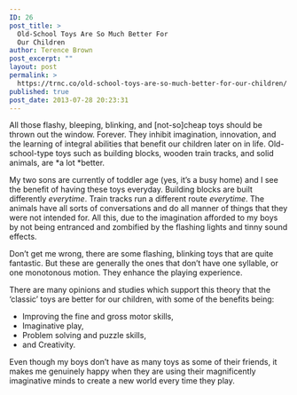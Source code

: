 ```yaml
---
ID: 26
post_title: >
  Old-School Toys Are So Much Better For
  Our Children
author: Terence Brown
post_excerpt: ""
layout: post
permalink: >
  https://trnc.co/old-school-toys-are-so-much-better-for-our-children/
published: true
post_date: 2013-07-28 20:23:31
---
```

All those flashy, bleeping, blinking, and [not-so]cheap toys should be thrown out the window. Forever. They inhibit imagination, innovation, and the learning of integral abilities that benefit our children later on in life. Old-school-type toys such as building blocks, wooden train tracks, and solid animals, are *a lot *better.

My two sons are currently of toddler age (yes, it’s a busy home) and I see the benefit of having these toys everyday. Building blocks are built differently <em>everytime</em>. Train tracks run a different route <em>everytime</em>. The animals have all sorts of conversations and do all manner of things that they were not intended for. All this, due to the imagination afforded to my boys by not being entranced and zombified by the flashing lights and tinny sound effects.

Don’t get me wrong, there are some flashing, blinking toys that are quite fantastic. But these are generally the ones that don’t have one syllable, or one monotonous motion. They enhance the playing experience.

There are many opinions and studies which support this theory that the ‘classic’ toys are better for our children, with some of the benefits being:

<ul>
<li>Improving the fine and gross motor skills,</li>
<li>Imaginative play,</li>
<li>Problem solving and puzzle skills,</li>
<li>and Creativity. </li>
</ul>

Even though my boys don’t have as many toys as some of their friends, it makes me genuinely happy when they are using their magnificently imaginative minds to create a new world every time they play.